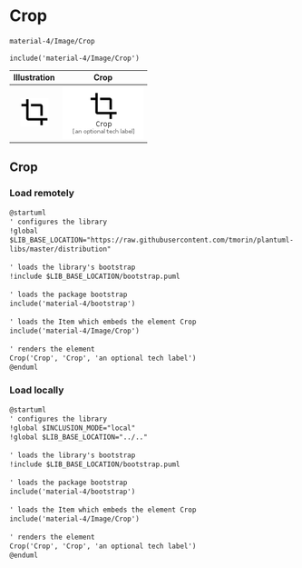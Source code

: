 # Crop


```text
material-4/Image/Crop
```

```text
include('material-4/Image/Crop')
```



| Illustration | Crop |
| :---: | :---: |
| ![illustration for Illustration](../../material-4/Image/Crop.png) | ![illustration for Crop](../../material-4/Image/Crop.Local.png) |




## Crop

### Load remotely
```plantuml
@startuml
' configures the library
!global $LIB_BASE_LOCATION="https://raw.githubusercontent.com/tmorin/plantuml-libs/master/distribution"

' loads the library's bootstrap
!include $LIB_BASE_LOCATION/bootstrap.puml

' loads the package bootstrap
include('material-4/bootstrap')

' loads the Item which embeds the element Crop
include('material-4/Image/Crop')

' renders the element
Crop('Crop', 'Crop', 'an optional tech label')
@enduml
```

### Load locally
```plantuml
@startuml
' configures the library
!global $INCLUSION_MODE="local"
!global $LIB_BASE_LOCATION="../.."

' loads the library's bootstrap
!include $LIB_BASE_LOCATION/bootstrap.puml

' loads the package bootstrap
include('material-4/bootstrap')

' loads the Item which embeds the element Crop
include('material-4/Image/Crop')

' renders the element
Crop('Crop', 'Crop', 'an optional tech label')
@enduml
```

